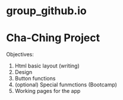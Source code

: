 # group_github.io
# Cha-Ching Project
Objectives:
1) Html basic layout (writing)
2) Design
3) Button functions
4) (optional) Special funmctions (Bootcamp)
5) Working pages for the app


